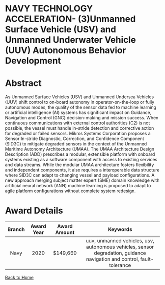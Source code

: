 
NAVY TECHNOLOGY ACCELERATION- (3)Unmanned Surface Vehicle (USV) and Unmanned Underwater Vehicle (UUV) Autonomous Behavior Development
=====================================================================================================================================

# Abstract


As Unmanned Surface Vehicles (USV) and Unmanned Undersea Vehicles (UUV) shift control to on-board autonomy in operator-on-the-loop or fully autonomous modes, the quality of the sensor data fed to machine learning or artificial intelligence (AI) systems has significant impact on Guidance, Navigation and Control (GNC) decision-making and mission success. When continuous communications with external control authorities (C2) is not possible, the vessel must handle in-stride detection and corrective action for degraded or failed sensors. Mikros Systems Corporation proposes a Sensor In-stride Diagnostic, Correction, and Confidence Component (SID3C) to mitigate degraded sensors in the context of the Unmanned Maritime Autonomy Architecture (UMAA). The UMAA Architecture Design Description (ADD) prescribes a modular, extensible platform with onboard systems existing as a software component with access to existing services and data streams. While the modular UMAA architecture fosters flexibility and independent components, it also requires a interoperable data structure where SID3C can adapt to changing vessel and payload configurations. A new approach merging subject matter expert (SME) domain knowledge with artificial neural network (ANN) machine learning is proposed to adapt to agile platform configurations without complete system redesign.  

# Award Details

|Branch|Award Year|Award Amount|Keywords|
| :---: | :---: | :---: | :---: |
|Navy|2020|$149,660|uuv, unmanned vehicles, usv, autonomous vehicles, sensor degradation, guidance navigation and control, fault-tolerance|
  
  


[Back to Home](https://github.com/chrischow/dod_sbir_awards/Reports/JH/#2118)